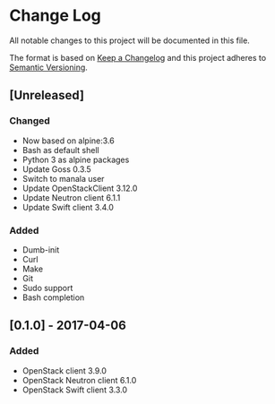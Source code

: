 # Change Log
All notable changes to this project will be documented in this file.

The format is based on [Keep a Changelog](http://keepachangelog.com/)
and this project adheres to [Semantic Versioning](http://semver.org/).

## [Unreleased]
### Changed
- Now based on alpine:3.6
- Bash as default shell
- Python 3 as alpine packages
- Update Goss 0.3.5
- Switch to manala user
- Update OpenStackClient 3.12.0
- Update Neutron client 6.1.1
- Update Swift client 3.4.0

### Added
- Dumb-init
- Curl
- Make
- Git
- Sudo support
- Bash completion

## [0.1.0] - 2017-04-06
### Added
- OpenStack client 3.9.0
- OpenStack Neutron client 6.1.0
- OpenStack Swift client 3.3.0
